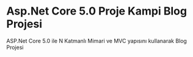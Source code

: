 # Asp.Net Core 5.0 Proje Kampi Blog Projesi
 ASP.Net Core 5.0 ile N Katmanlı Mimari ve MVC yapısını kullanarak Blog Projesi
